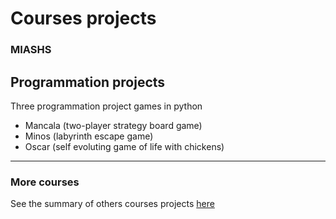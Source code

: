 # Courses projects

### MIASHS

Programmation projects
----------------------

Three programmation project games in python

- Mancala (two-player strategy board game)
- Minos (labyrinth escape game)
- Oscar (self evoluting game of life with chickens)


------

### More courses

See the summary of others courses projects [here](https://github.com/tgll/COURSES-PROJECTS-list)

